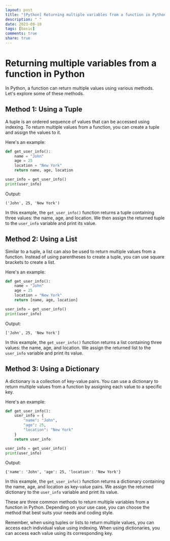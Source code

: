 ```yaml
---
layout: post
title: "[Python] Returning multiple variables from a function in Python"
description: " "
date: 2023-09-10
tags: [basic]
comments: true
share: true
---
```

# Returning multiple variables from a function in Python

In Python, a function can return multiple values using various methods. Let's explore some of these methods.

## Method 1: Using a Tuple

A tuple is an ordered sequence of values that can be accessed using indexing. To return multiple values from a function, you can create a tuple and assign the values to it.

Here's an example:

```python
def get_user_info():
    name = "John"
    age = 25
    location = "New York"
    return name, age, location

user_info = get_user_info()
print(user_info)
```

Output:
```
('John', 25, 'New York')
```

In this example, the `get_user_info()` function returns a tuple containing three values: the name, age, and location. We then assign the returned tuple to the `user_info` variable and print its value.

## Method 2: Using a List

Similar to a tuple, a list can also be used to return multiple values from a function. Instead of using parentheses to create a tuple, you can use square brackets to create a list.

Here's an example:

```python
def get_user_info():
    name = "John"
    age = 25
    location = "New York"
    return [name, age, location]

user_info = get_user_info()
print(user_info)
```

Output:
```
['John', 25, 'New York']
```

In this example, the `get_user_info()` function returns a list containing three values: the name, age, and location. We assign the returned list to the `user_info` variable and print its value.

## Method 3: Using a Dictionary

A dictionary is a collection of key-value pairs. You can use a dictionary to return multiple values from a function by assigning each value to a specific key.

Here's an example:

```python
def get_user_info():
    user_info = {
        "name": "John",
        "age": 25,
        "location": "New York"
    }
    return user_info

user_info = get_user_info()
print(user_info)
```

Output:
```
{'name': 'John', 'age': 25, 'location': 'New York'}
```

In this example, the `get_user_info()` function returns a dictionary containing the name, age, and location as key-value pairs. We assign the returned dictionary to the `user_info` variable and print its value.

These are three common methods to return multiple variables from a function in Python. Depending on your use case, you can choose the method that best suits your needs and coding style.

Remember, when using tuples or lists to return multiple values, you can access each individual value using indexing. When using dictionaries, you can access each value using its corresponding key.